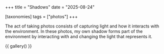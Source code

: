 +++
title = "Shadows"
date = "2025-08-24"

[taxonomies]
tags = ["photos"]
+++

The act of taking photos consists of capturing light and how it interacts with the
environment. In these photos, my own shadow forms part of the environment by
interacting with and changing the light that represents it.

{{ gallery() }}
